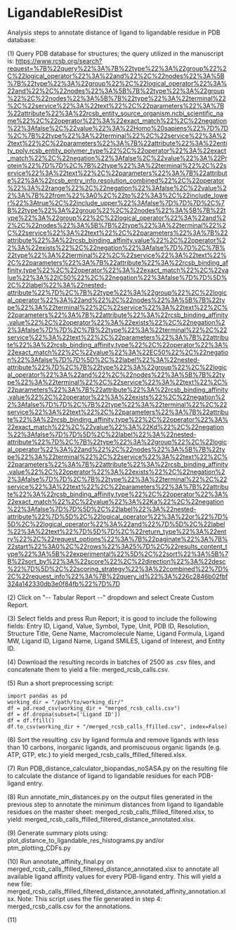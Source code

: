 # LigandableResiDist

Analysis steps to annotate distance of ligand to ligandable residue in PDB database:

(1) Query PDB database for structures; the query utilized in the manuscript is:
https://www.rcsb.org/search?request=%7B%22query%22%3A%7B%22type%22%3A%22group%22%2C%22logical_operator%22%3A%22and%22%2C%22nodes%22%3A%5B%7B%22type%22%3A%22group%22%2C%22logical_operator%22%3A%22and%22%2C%22nodes%22%3A%5B%7B%22type%22%3A%22group%22%2C%22nodes%22%3A%5B%7B%22type%22%3A%22terminal%22%2C%22service%22%3A%22text%22%2C%22parameters%22%3A%7B%22attribute%22%3A%22rcsb_entity_source_organism.ncbi_scientific_name%22%2C%22operator%22%3A%22exact_match%22%2C%22negation%22%3Afalse%2C%22value%22%3A%22Homo%20sapiens%22%7D%7D%2C%7B%22type%22%3A%22terminal%22%2C%22service%22%3A%22text%22%2C%22parameters%22%3A%7B%22attribute%22%3A%22entity_poly.rcsb_entity_polymer_type%22%2C%22operator%22%3A%22exact_match%22%2C%22negation%22%3Afalse%2C%22value%22%3A%22Protein%22%7D%7D%2C%7B%22type%22%3A%22terminal%22%2C%22service%22%3A%22text%22%2C%22parameters%22%3A%7B%22attribute%22%3A%22rcsb_entry_info.resolution_combined%22%2C%22operator%22%3A%22range%22%2C%22negation%22%3Afalse%2C%22value%22%3A%7B%22from%22%3A0%2C%22to%22%3A3%2C%22include_lower%22%3Atrue%2C%22include_upper%22%3Afalse%7D%7D%7D%2C%7B%22type%22%3A%22group%22%2C%22nodes%22%3A%5B%7B%22type%22%3A%22group%22%2C%22logical_operator%22%3A%22and%22%2C%22nodes%22%3A%5B%7B%22type%22%3A%22terminal%22%2C%22service%22%3A%22text%22%2C%22parameters%22%3A%7B%22attribute%22%3A%22rcsb_binding_affinity.value%22%2C%22operator%22%3A%22exists%22%2C%22negation%22%3Afalse%7D%7D%2C%7B%22type%22%3A%22terminal%22%2C%22service%22%3A%22text%22%2C%22parameters%22%3A%7B%22attribute%22%3A%22rcsb_binding_affinity.type%22%2C%22operator%22%3A%22exact_match%22%2C%22value%22%3A%22IC50%22%2C%22negation%22%3Afalse%7D%7D%5D%2C%22label%22%3A%22nested-attribute%22%7D%2C%7B%22type%22%3A%22group%22%2C%22logical_operator%22%3A%22and%22%2C%22nodes%22%3A%5B%7B%22type%22%3A%22terminal%22%2C%22service%22%3A%22text%22%2C%22parameters%22%3A%7B%22attribute%22%3A%22rcsb_binding_affinity.value%22%2C%22operator%22%3A%22exists%22%2C%22negation%22%3Afalse%7D%7D%2C%7B%22type%22%3A%22terminal%22%2C%22service%22%3A%22text%22%2C%22parameters%22%3A%7B%22attribute%22%3A%22rcsb_binding_affinity.type%22%2C%22operator%22%3A%22exact_match%22%2C%22value%22%3A%22EC50%22%2C%22negation%22%3Afalse%7D%7D%5D%2C%22label%22%3A%22nested-attribute%22%7D%2C%7B%22type%22%3A%22group%22%2C%22logical_operator%22%3A%22and%22%2C%22nodes%22%3A%5B%7B%22type%22%3A%22terminal%22%2C%22service%22%3A%22text%22%2C%22parameters%22%3A%7B%22attribute%22%3A%22rcsb_binding_affinity.value%22%2C%22operator%22%3A%22exists%22%2C%22negation%22%3Afalse%7D%7D%2C%7B%22type%22%3A%22terminal%22%2C%22service%22%3A%22text%22%2C%22parameters%22%3A%7B%22attribute%22%3A%22rcsb_binding_affinity.type%22%2C%22operator%22%3A%22exact_match%22%2C%22value%22%3A%22Kd%22%2C%22negation%22%3Afalse%7D%7D%5D%2C%22label%22%3A%22nested-attribute%22%7D%2C%7B%22type%22%3A%22group%22%2C%22logical_operator%22%3A%22and%22%2C%22nodes%22%3A%5B%7B%22type%22%3A%22terminal%22%2C%22service%22%3A%22text%22%2C%22parameters%22%3A%7B%22attribute%22%3A%22rcsb_binding_affinity.value%22%2C%22operator%22%3A%22exists%22%2C%22negation%22%3Afalse%7D%7D%2C%7B%22type%22%3A%22terminal%22%2C%22service%22%3A%22text%22%2C%22parameters%22%3A%7B%22attribute%22%3A%22rcsb_binding_affinity.type%22%2C%22operator%22%3A%22exact_match%22%2C%22value%22%3A%22Ka%22%2C%22negation%22%3Afalse%7D%7D%5D%2C%22label%22%3A%22nested-attribute%22%7D%5D%2C%22logical_operator%22%3A%22or%22%7D%5D%2C%22logical_operator%22%3A%22and%22%7D%5D%2C%22label%22%3A%22text%22%7D%5D%7D%2C%22return_type%22%3A%22entry%22%2C%22request_options%22%3A%7B%22paginate%22%3A%7B%22start%22%3A0%2C%22rows%22%3A25%7D%2C%22results_content_type%22%3A%5B%22experimental%22%5D%2C%22sort%22%3A%5B%7B%22sort_by%22%3A%22score%22%2C%22direction%22%3A%22desc%22%7D%5D%2C%22scoring_strategy%22%3A%22combined%22%7D%2C%22request_info%22%3A%7B%22query_id%22%3A%226c2846b02fbf324a142330db3e0f84fb%22%7D%7D

(2) Click on "-- Tabular Report --" dropdown and select Create Custom Report.

(3) Select fields and press Run Report; it is good to include the following fields:
Entry ID, Ligand, Value, Symbol, Type, Unit, PDB ID, Resolution, Structure Title, Gene Name, Macromolecule Name, Ligand Formula, Ligand MW, Ligand ID, Ligand Name, Ligand SMILES, Ligand of Interest, and Entity ID. 

(4) Download the resulting records in batches of 2500 as .csv files, and concatenate them to yield a file: merged_rcsb_calls.csv.

(5) Run a short preprocessing script:

```
import pandas as pd
working_dir = "/path/to/working_dir/"
df = pd.read_csv(working_dir + "merged_rcsb_calls.csv")
df = df.dropna(subset=['Ligand ID'])
df = df.ffill()
df.to_csv(working_dir + "/merged_rcsb_calls_ffilled.csv", index=False)
```

(6) Sort the resulting .csv by ligand formula and remove ligands with less than 10 carbons, inorganic ligands, and promiscuous organic ligands (e.g. ATP, GTP, etc.) to yield merged_rcsb_calls_ffilled_filtered.xlsx.

(7) Run PDB_distance_calculator_biopandas_noSASA.py on the resulting file to calculate the distance of ligand to ligandable residues for each PDB-ligand entry.

(8) Run annotate_min_distances.py on the output files generated in the previous step to annotate the minimum distances from ligand to ligandable residues on the master sheet: merged_rcsb_calls_ffilled_filtered.xlsx, to yield: merged_rcsb_calls_ffilled_filtered_distance_annotated.xlsx.

(9) Generate summary plots using: plot_distance_to_ligandable_res_histograms.py and/or ptm_plotting_CDFs.py

(10) Run annotate_affinity_final.py on merged_rcsb_calls_ffilled_filtered_distance_annotated.xlsx to annotate all available ligand affinity values for every PDB-ligand entry. This will yield a new file: merged_rcsb_calls_ffilled_filtered_distance_annotated_affinity_annotation.xlsx. Note: This script uses the file generated in step 4: merged_rcsb_calls.csv for the annotations.

(11) 

